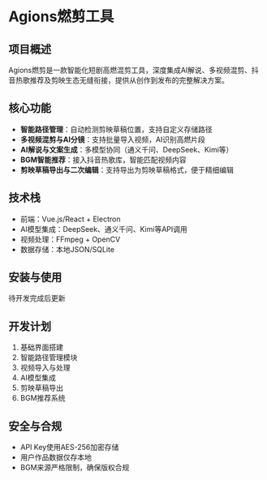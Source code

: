 # Agions燃剪工具

## 项目概述

Agions燃剪是一款智能化短剧高燃混剪工具，深度集成AI解说、多视频混剪、抖音热歌推荐及剪映生态无缝衔接，提供从创作到发布的完整解决方案。

## 核心功能

- **智能路径管理**：自动检测剪映草稿位置，支持自定义存储路径
- **多视频混剪与AI分镜**：支持批量导入视频，AI识别高燃片段
- **AI解说与文案生成**：多模型协同（通义千问、DeepSeek、Kimi等）
- **BGM智能推荐**：接入抖音热歌库，智能匹配视频内容
- **剪映草稿导出与二次编辑**：支持导出为剪映草稿格式，便于精细编辑

## 技术栈

- 前端：Vue.js/React + Electron
- AI模型集成：DeepSeek、通义千问、Kimi等API调用
- 视频处理：FFmpeg + OpenCV
- 数据存储：本地JSON/SQLite

## 安装与使用

待开发完成后更新

## 开发计划

1. 基础界面搭建
2. 智能路径管理模块
3. 视频导入与处理
4. AI模型集成
5. 剪映草稿导出
6. BGM推荐系统

## 安全与合规

- API Key使用AES-256加密存储
- 用户作品数据仅存本地
- BGM来源严格限制，确保版权合规
